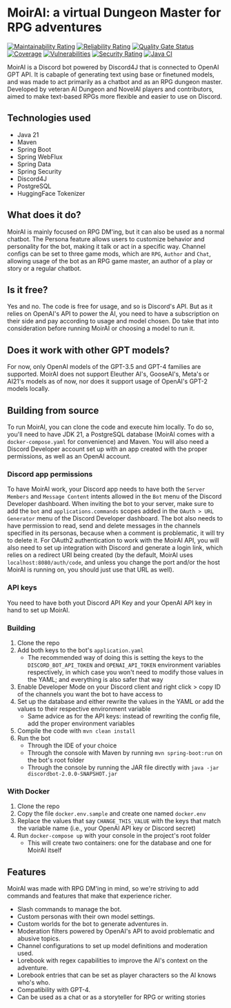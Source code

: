 # MoirAI: a virtual Dungeon Master for RPG adventures
[![Maintainability Rating](https://sonarcloud.io/api/project_badges/measure?project=chatrpg-cs_chatrpg-be&metric=sqale_rating)](https://sonarcloud.io/summary/new_code?id=chatrpg-cs_chatrpg-be) [![Reliability Rating](https://sonarcloud.io/api/project_badges/measure?project=chatrpg-cs_chatrpg-be&metric=reliability_rating)](https://sonarcloud.io/summary/new_code?id=chatrpg-cs_chatrpg-be) [![Quality Gate Status](https://sonarcloud.io/api/project_badges/measure?project=chatrpg-cs_chatrpg-be&metric=alert_status)](https://sonarcloud.io/summary/new_code?id=chatrpg-cs_chatrpg-be) [![Coverage](https://sonarcloud.io/api/project_badges/measure?project=chatrpg-cs_chatrpg-be&metric=coverage)](https://sonarcloud.io/summary/new_code?id=chatrpg-cs_chatrpg-be) [![Vulnerabilities](https://sonarcloud.io/api/project_badges/measure?project=chatrpg-cs_chatrpg-be&metric=vulnerabilities)](https://sonarcloud.io/summary/new_code?id=chatrpg-cs_chatrpg-be) [![Security Rating](https://sonarcloud.io/api/project_badges/measure?project=chatrpg-cs_chatrpg-be&metric=security_rating)](https://sonarcloud.io/summary/new_code?id=chatrpg-cs_chatrpg-be) [![Java CI](https://github.com/chatrpg-cs/chatrpg-be/actions/workflows/automated-build.yaml/badge.svg)](https://github.com/chatrpg-cs/chatrpg-be/actions/workflows/automated-build.yaml)

MoirAI is a Discord bot powered by Discord4J that is connected to OpenAI GPT API. It is cabaple of generating text using base or finetuned models, and was made to act primarily as a chatbot and as an RPG dungeon master. Developed by veteran AI Dungeon and NovelAI players and contributors, aimed to make text-based RPGs more flexible and easier to use on Discord.

## Technologies used
* Java 21
* Maven
* Spring Boot
* Spring WebFlux
* Spring Data
* Spring Security
* Discord4J
* PostgreSQL
* HuggingFace Tokenizer

## What does it do?
MoirAI is mainly focused on RPG DM'ing, but it can also be used as a normal chatbot. The Persona feature allows users to customize behavior and personality for the bot, making it talk or act in a specific way. Channel configs can be set to three game mods, which are `RPG`, `Author` and `Chat`, allowing usage of the bot as an RPG game master, an author of a play or story or a regular chatbot.

## Is it free?
Yes and no. The code is free for usage, and so is Discord's API. But as it relies on OpenAI's API to power the AI, you need to have a subscription on their side and pay according to usage and model chosen. Do take that into consideration before running MoirAI or choosing a model to run it.

## Does it work with other GPT models?
For now, only OpenAI models of the GPT-3.5 and GPT-4 families are supported. MoirAI does not support Eleuther AI's, GooseAI's, Meta's or AI21's models as of now, nor does it support usage of OpenAI's GPT-2 models locally.

## Building from source
To run MoirAI, you can clone the code and execute him locally. To do so, you'll need to have JDK 21, a PostgreSQL database (MoirAI comes with a `docker-compose.yaml` for convenience) and Maven. You will also need a Discord Developer account set up with an app created with the proper permissions, as well as an OpenAI account.

### Discord app permissions
To have MoirAI work, your Discord app needs to have both the `Server Members` and `Message Content` intents allowed in the `Bot` menu of the Discord Developer dashboard. When inviting the bot to your server, make sure to add the `bot` and `applications.commands` scopes added in the `OAuth > URL Generator` menu of the Discord Developer dashboard. The bot also needs to have permission to read, send and delete messages in the channels specified in its personas, because when a comment is problematic, it will try to delete it. For OAuth2 authentication to work with the MoirAI API, you will also need to set up integration with Discord and generate a login link, which relies on a redirect URI being created (by the default, MoirAI uses `localhost:8080/auth/code`, and unless you change the port and/or the host MoirAI is running on, you should just use that URL as well).

### API keys
You need to have both yout Discord API Key and your OpenAI API key in hand to set up MoirAI.

### Building
1. Clone the repo
2. Add both keys to the bot's `application.yaml`
    - The recommended way of doing this is setting the keys to the `DISCORD_BOT_API_TOKEN` and `OPENAI_API_TOKEN` environment variables respectively, in which case you won't need to modify those values in the YAML; and everything is also safer that way
3. Enable Developer Mode on your Discord client and right click > copy ID of the channels you want the bot to have access to
4. Set up the database and either rewrite the values in the YAML or add the values to their respective environment variable
    - Same advice as for the API keys: instead of rewriting the config file, add the proper environment variables
5. Compile the code with `mvn clean install`
6. Run the bot
    - Through the IDE of your choice
    - Through the console with Maven by running `mvn spring-boot:run` on the bot's root folder
    - Through the console by running the JAR file directly with `java -jar discordbot-2.0.0-SNAPSHOT.jar`

### With Docker
1. Clone the repo
2. Copy the file `docker.env.sample` and create one named `docker.env`
3. Replace the values that say `CHANGE_THIS_VALUE` with the keys that match the variable name (i.e., your OpenAI API key or Discord secret)
4. Run `docker-compose up` with your console in the project's root folder
    - This will create two containers: one for the database and one for MoirAI itself

## Features
MoirAI was made with RPG DM'ing in mind, so we're striving to add commands and features that make that experience richer.

* Slash commands to manage the bot.
* Custom personas with their own model settings.
* Custom worlds for the bot to generate adventures in.
* Moderation filters powered by OpenAI's API to avoid problematic and abusive topics.
* Channel configurations to set up model definitions and moderation used.
* Lorebook with regex capabilities to improve the AI's context on the adventure.
* Lorebook entries that can be set as player characters so the AI knows who's who.
* Compatibility with GPT-4.
* Can be used as a chat or as a storyteller for RPG or writing stories
